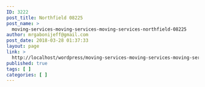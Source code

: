 ```yaml
---
ID: 3222
post_title: Northfield 08225
post_name: >
  moving-services-moving-services-moving-services-northfield-08225
author: mrgabonijeff@gmail.com
post_date: 2018-03-28 01:37:33
layout: page
link: >
  http://localhost/wordpress/moving-services-moving-services-moving-services-northfield-08225/
published: true
tags: [ ]
categories: [ ]
---
```

